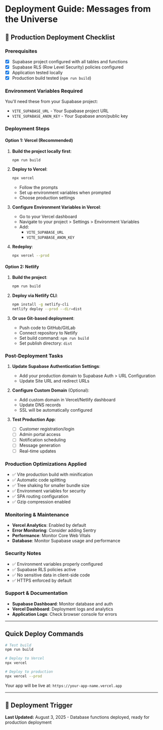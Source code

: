 # Deployment Guide: Messages from the Universe

## 🚀 Production Deployment Checklist

### Prerequisites
- [x] Supabase project configured with all tables and functions
- [x] Supabase RLS (Row Level Security) policies configured
- [x] Application tested locally
- [x] Production build tested (`npm run build`)

### Environment Variables Required

You'll need these from your Supabase project:
- `VITE_SUPABASE_URL` - Your Supabase project URL
- `VITE_SUPABASE_ANON_KEY` - Your Supabase anon/public key

### Deployment Steps

#### Option 1: Vercel (Recommended)

1. **Build the project locally first**:
   ```bash
   npm run build
   ```

2. **Deploy to Vercel**:
   ```bash
   npx vercel
   ```
   - Follow the prompts
   - Set up environment variables when prompted
   - Choose production settings

3. **Configure Environment Variables in Vercel**:
   - Go to your Vercel dashboard
   - Navigate to your project > Settings > Environment Variables
   - Add:
     - `VITE_SUPABASE_URL`
     - `VITE_SUPABASE_ANON_KEY`

4. **Redeploy**:
   ```bash
   npx vercel --prod
   ```

#### Option 2: Netlify

1. **Build the project**:
   ```bash
   npm run build
   ```

2. **Deploy via Netlify CLI**:
   ```bash
   npm install -g netlify-cli
   netlify deploy --prod --dir=dist
   ```

3. **Or use Git-based deployment**:
   - Push code to GitHub/GitLab
   - Connect repository to Netlify
   - Set build command: `npm run build`
   - Set publish directory: `dist`

### Post-Deployment Tasks

1. **Update Supabase Authentication Settings**:
   - Add your production domain to Supabase Auth > URL Configuration
   - Update Site URL and redirect URLs

2. **Configure Custom Domain** (Optional):
   - Add custom domain in Vercel/Netlify dashboard
   - Update DNS records
   - SSL will be automatically configured

3. **Test Production App**:
   - [ ] Customer registration/login
   - [ ] Admin portal access
   - [ ] Notification scheduling
   - [ ] Message generation
   - [ ] Real-time updates

### Production Optimizations Applied

- ✅ Vite production build with minification
- ✅ Automatic code splitting
- ✅ Tree shaking for smaller bundle size
- ✅ Environment variables for security
- ✅ SPA routing configuration
- ✅ Gzip compression enabled

### Monitoring & Maintenance

- **Vercel Analytics**: Enabled by default
- **Error Monitoring**: Consider adding Sentry
- **Performance**: Monitor Core Web Vitals
- **Database**: Monitor Supabase usage and performance

### Security Notes

- ✅ Environment variables properly configured
- ✅ Supabase RLS policies active
- ✅ No sensitive data in client-side code
- ✅ HTTPS enforced by default

### Support & Documentation

- **Supabase Dashboard**: Monitor database and auth
- **Vercel Dashboard**: Deployment logs and analytics
- **Application Logs**: Check browser console for errors

---

## Quick Deploy Commands

```bash
# Test build
npm run build

# Deploy to Vercel
npx vercel

# Deploy to production
npx vercel --prod
```

Your app will be live at: `https://your-app-name.vercel.app`

---

## 🔄 Deployment Trigger
**Last Updated:** August 3, 2025 - Database functions deployed, ready for production deployment
